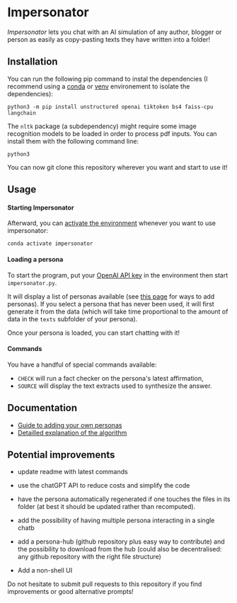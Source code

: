 # Impersonator

*Impersonator* lets you chat with an AI simulation of any author, blogger or person as easily as copy-pasting texts they have written into a folder!

## Installation

You can run the following pip command to instal the dependencies (I recommend using a [conda](https://conda.io/projects/conda/en/latest/user-guide/tasks/manage-environments.html#managing-environments) or [venv](https://packaging.python.org/en/latest/tutorials/installing-packages/#creating-and-using-virtual-environments) environement to isolate the dependencies):

```shell
python3 -m pip install unstructured openai tiktoken bs4 faiss-cpu langchain
```

The `nltk` package (a subdependency) might require some image recognition models to be loaded in order to process pdf inputs.
You can install them with the following command line:

```shell
python3 
```

You can now git clone this repository wherever you want and start to use it!

## Usage

#### Starting Impersonator

Afterward, you can [activate the environment](https://conda.io/projects/conda/en/latest/user-guide/tasks/manage-environments.html#activating-an-environment) whenever you want to use impersonator:

```
conda activate impersonator
```

#### Loading a persona

To start the program, put your [OpenAI API key](https://platform.openai.com/account/api-keys) in the environment then start `impersonator.py`.

It will display a list of personas available (see [this page](docs/adding%20a%20persona.md) for ways to add personas).
If you select a persona that has never been used, it will first generate it from the data (which will take time proportional to the amount of data in the `texts` subfolder of your persona).

Once your persona is loaded, you can start chatting with it!

#### Commands

You have a handful of special commands available:
* `CHECK` will run a fact checker on the persona's latest affirmation,
* `SOURCE` will display the text extracts used to synthesize the answer.

## Documentation

* [Guide to adding your own personas](docs/adding%20a%20persona.md)
* [Detailled explanation of the algorithm](docs/inner%20workings.md)

## Potential improvements

* update readme with latest commands

* use the chatGPT API to reduce costs and simplify the code

* have the persona automatically regenerated if one touches the files in its folder (at best it should be updated rather than recomputed).
* add the possibility of having multiple persona interacting in a single chatb
* add a persona-hub (github repository plus easy way to contribute) and the possibility to download from the hub (could also be decentralised: any github repository with the right file structure)
* Add a non-shell UI

Do not hesitate to submit pull requests to this repository if you find improvements or good alternative prompts!